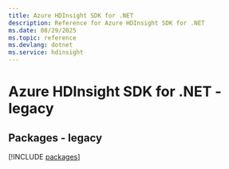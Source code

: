 ```yaml
---
title: Azure HDInsight SDK for .NET
description: Reference for Azure HDInsight SDK for .NET
ms.date: 08/29/2025
ms.topic: reference
ms.devlang: dotnet
ms.service: hdinsight
---
```

# Azure HDInsight SDK for .NET - legacy
## Packages - legacy
[!INCLUDE [packages](hdinsight-index.md)]